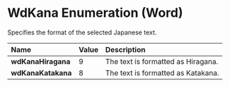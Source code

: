 
# WdKana Enumeration (Word)

Specifies the format of the selected Japanese text.



|**Name**|**Value**|**Description**|
|:-----|:-----|:-----|
|**wdKanaHiragana**|9|The text is formatted as Hiragana.|
|**wdKanaKatakana**|8|The text is formatted as Katakana.|

